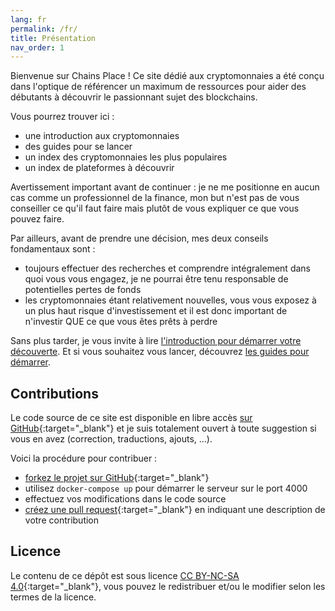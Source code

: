 ```yaml
---
lang: fr
permalink: /fr/
title: Présentation
nav_order: 1
---
```


Bienvenue sur Chains Place ! Ce site dédié aux cryptomonnaies a été conçu dans l'optique de référencer un maximum de ressources pour aider des débutants à découvrir le passionnant sujet des blockchains.

Vous pourrez trouver ici :
- une introduction aux cryptomonnaies
- des guides pour se lancer
- un index des cryptomonnaies les plus populaires
- un index de plateformes à découvrir

Avertissement important avant de continuer : je ne me positionne en aucun cas comme un professionnel de la finance, mon but n'est pas de vous conseiller ce qu'il faut faire mais plutôt de vous expliquer ce que vous pouvez faire.

Par ailleurs, avant de prendre une décision, mes deux conseils fondamentaux sont :
- toujours effectuer des recherches et comprendre intégralement dans quoi vous vous engagez, je ne pourrai être tenu responsable de potentielles pertes de fonds
- les cryptomonnaies étant relativement nouvelles, vous vous exposez à un plus haut risque d'investissement et il est donc important de n'investir QUE ce que vous êtes prêts à perdre

Sans plus tarder, je vous invite à lire [l'introduction pour démarrer votre découverte](/fr/introduction). Et si vous souhaitez vous lancer, découvrez [les guides pour démarrer](/fr/guides).


## Contributions

Le code source de ce site est disponible en libre accès [sur GitHub](https://github.com/n4zim/chains.place){:target="_blank"} et je suis totalement ouvert à toute suggestion si vous en avez (correction, traductions, ajouts, ...).

Voici la procédure pour contribuer :
- [forkez le projet sur GitHub](https://github.com/n4zim/chains.place/fork){:target="_blank"}
- utilisez `docker-compose up` pour démarrer le serveur sur le port 4000
- effectuez vos modifications dans le code source
- [créez une pull request](https://github.com/n4zim/chains.place/compare){:target="_blank"} en indiquant une description de votre contribution


## Licence

Le contenu de ce dépôt est sous licence [CC BY-NC-SA 4.0](https://github.com/n4zim/chains.place/blob/main/LICENSE){:target="_blank"}, vous pouvez le redistribuer et/ou le modifier selon les termes de la licence.
